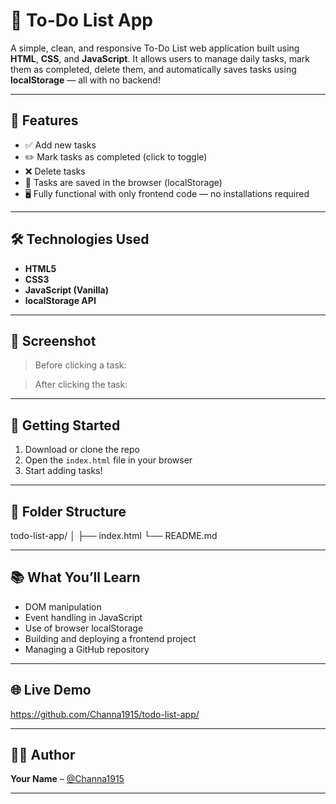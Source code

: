 # 📝 To-Do List App

A simple, clean, and responsive To-Do List web application built using **HTML**, **CSS**, and **JavaScript**. It allows users to manage daily tasks, mark them as completed, delete them, and automatically saves tasks using **localStorage** — all with no backend!

---

## 🔧 Features

- ✅ Add new tasks
- ✏️ Mark tasks as completed (click to toggle)
- ❌ Delete tasks
- 💾 Tasks are saved in the browser (localStorage)
- 🖥️ Fully functional with only frontend code — no installations required

---

## 🛠️ Technologies Used

- **HTML5**
- **CSS3**
- **JavaScript (Vanilla)**
- **localStorage API**

---

## 📸 Screenshot

> Before clicking a task:


> After clicking the task:

---

## 🚀 Getting Started

1. Download or clone the repo  
2. Open the `index.html` file in your browser  
3. Start adding tasks!

---

## 📂 Folder Structure

todo-list-app/
│
├── index.html
└── README.md

---

## 📚 What You’ll Learn

- DOM manipulation  
- Event handling in JavaScript  
- Use of browser localStorage  
- Building and deploying a frontend project  
- Managing a GitHub repository

---

## 🌐 Live Demo

 https://github.com/Channa1915/todo-list-app/

---

## 👨‍💻 Author

**Your Name** – [@Channa1915](https://github.com/Channa1915)

---

